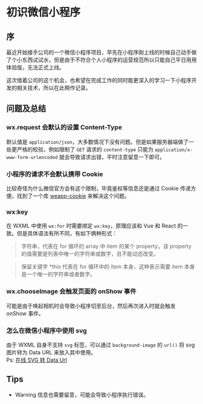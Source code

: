 # 初识微信小程序

## 序
最近开始接手公司的一个微信小程序项目，早先在小程序刚上线的时候自己动手做了个小东西试试水，但是由于不符合个人小程序的运营规范所以只能自己平日用用体验版，无法正式上线。  

这次借着公司的这个机会，也希望在完成工作的同时能更深入的学习一下小程序开发的相关技术，所以在此稍作记录。

## 问题及总结

### wx.request 会默认的设置 Content-Type
默认值是 `application/json`，大多数情况下没有问题。但是如果服务器端做了一些更严格的校验，例如限制了 `GET` 请求的 `content-type` 只能为 `application/x-www-form-urlencoded` 就会导致请求出错，平时注意留意一下即可。

### 小程序的请求不会默认携带 Cookie
比较奇怪为什么微信官方会有这个限制，毕竟鉴权等信息还是通过 Cookie 传递方便。找到了一个库 [weapp-cookie](https://github.com/charleslo1/weapp-cookie) 来解决这个问题。

### wx:key
在 WXML 中使用 `wx:for` 时需要绑定 `wx:key`，原理应该和 Vue 和 React 的一致。但是具体语法有所不同，有如下俩种形式：
> 字符串，代表在 for 循环的 array 中 item 的某个 property，该 property 的值需要是列表中唯一的字符串或数字，且不能动态改变。

> 保留关键字 *this 代表在 for 循环中的 item 本身，这种表示需要 item 本身是一个唯一的字符串或者数字。

### wx.chooseImage 会触发页面的 onShow 事件
可能是由于唤起相机时会导致小程序切至后台，然后再次进入时就会触发 onShow 事件。

### 怎么在微信小程序中使用 svg
由于 WXML 自身不支持 `svg` 标签，可以通过 `background-image` 的 `url()` 将 svg 图片转为 Data URL 来放入其中使用。   
Ps: [在线 SVG 转 Data Url](https://codepen.io/jakob-e/pen/doMoML)

## Tips
* Warning 信息也需要留意，可能会导致小程序执行错误。